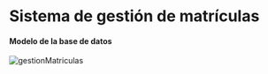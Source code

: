 # Sistema de gestión de matrículas

#### Modelo de la base de datos
![gestionMatriculas](https://github.com/SanguchoMela/gestionMatriculas/assets/117743859/7c53e56b-8a6c-4d49-bbfa-cb319c67239e)

